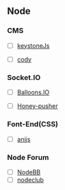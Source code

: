 
## Node


### CMS

 - [ ] [keystoneJs](http://keystonejs.com/)
 - [ ] [cody](http://howest.cody-cms.org/en/)


### Socket.IO

- [ ] [Balloons.IO](https://github.com/gravityonmars/Balloons.IO)
- [ ] [Honey-pusher](https://github.com/xydudu/Honey-pusher)





### Font-End(CSS)

- [ ] [anijs](https://github.com/anijs/anijs)



### Node Forum

- [ ] [NodeBB](https://github.com/designcreateplay/NodeBB)
- [ ] [nodeclub](https://github.com/cnodejs/nodeclub/)
